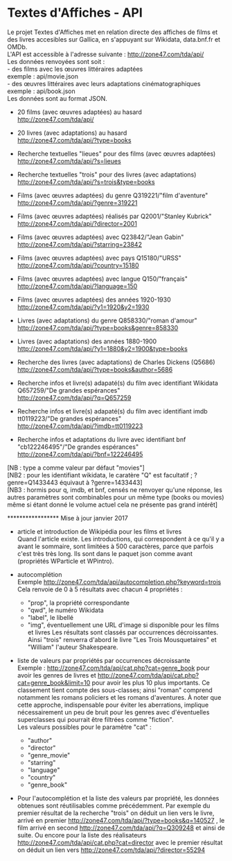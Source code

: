Textes d'Affiches - API
======
Le projet Textes d'Affiches met en relation directe des affiches de films et des livres accesibles sur Gallica, en s'appuyant sur Wikidata, data.bnf.fr et OMDb.  
L'API est accessible à l'adresse suivante : http://zone47.com/tda/api/  
Les données renvoyées sont soit :    
    - des films avec les œuvres littéraires adaptées  
    exemple : api/movie.json  
    - des œuvres littéraires avec leurs adaptations cinématographiques   
    exemple : api/book.json  
Les données sont au format JSON.  
  
* 20 films (avec œuvres adaptées) au hasard  
http://zone47.com/tda/api/  
* 20 livres (avec adaptations) au hasard  
http://zone47.com/tda/api/?type=books  
  
* Recherche textuelles "lieues" pour des films (avec œuvres adaptées)  
http://zone47.com/tda/api/?s=lieues  
* Recherche textuelles "trois" pour des livres  (avec adaptations)  
http://zone47.com/tda/api/?s=trois&type=books  
  
* Films (avec œuvres adaptées) du genre Q319221/"film d'aventure"  
http://zone47.com/tda/api/?genre=319221  
* Films (avec œuvres adaptées) réalisés par Q2001/"Stanley Kubrick"  
http://zone47.com/tda/api/?director=2001  
* Films (avec œuvres adaptées) avec Q23842/"Jean Gabin"  
http://zone47.com/tda/api/?starring=23842  
* Films (avec œuvres adaptées) avec pays Q15180/"URSS"  
http://zone47.com/tda/api/?country=15180  
* Films (avec œuvres adaptées) avec langue Q150/"français"  
http://zone47.com/tda/api/?language=150  
* Films (avec œuvres adaptées) des années 1920-1930  
http://zone47.com/tda/api/?y1=1920&y2=1930  
  
* Livres (avec adaptations) du genre Q858330/"roman d'amour"  
http://zone47.com/tda/api/?type=books&genre=858330  
* Livres (avec adaptations) des années 1880-1900  
http://zone47.com/tda/api/?y1=1880&y2=1900&type=books  
* Recherche des livres (avec adaptations) de Charles Dickens (Q5686)  
http://zone47.com/tda/api/?type=books&author=5686  
  
* Recherche infos et livre(s) adapaté(s) du film avec identifiant Wikidata Q657259/"De grandes espérances"  
http://zone47.com/tda/api/?q=Q657259  
* Recherche infos et livre(s) adapaté(s) du film avec identifiant imdb tt0119223/"De grandes espérances"  
http://zone47.com/tda/api/?imdb=tt0119223  
* Recherche infos et adaptations du livre avec identifiant bnf "cb122246495"/"De grandes espérances"  
http://zone47.com/tda/api/?bnf=122246495

[NB : type a comme valeur par défaut "movies"]  
[NB2 : pour les identifiant wikidata,  le caratère "Q" est facultatif ; ?genre=Q1433443 équivaut à ?genre=1433443]  
[NB3 : hormis pour q, imdb, et bnf, censés ne renvoyer qu'une réponse, les autres paramètres sont combinables pour un même type (books ou movies) même si étant donné le volume actuel cela ne présente pas grand intérêt]  

***************** Mise à jour janvier 2017
* article et introduction de Wikipédia pour les films et livres  
Quand l'article existe. Les introductions, qui correspondent à ce qu'il y a avant le sommaire, sont limitées à 500 caractères, parce que parfois c'est très très long. Ils sont dans le paquet json comme avant (propriétés WParticle et WPintro).

* autocomplétion  
Exemple http://zone47.com/tda/api/autocompletion.php?keyword=trois
Cela renvoie de 0 à 5 résultats avec chacun 4 propriétés :
    - "prop", la propriété correspondante
    - "qwd", le numéro Wikidata
    - "label", le libellé
    - "img", éventuellement une URL d'image si disponible pour les films et livres
Les résultats sont classés par occurrences décroissantes. Ainsi "trois" renverra d'abord le livre "Les Trois Mousquetaires" et "William" l'auteur Shakespeare.  

* liste de valeurs par propriétés par occurrences décroissante  
Exemple : http://zone47.com/tda/api/cat.php?cat=genre_book pour avoir les genres de livres et http://zone47.com/tda/api/cat.php?cat=genre_book&limit=10 pour avoir les plus 10 plus importants. Ce classement tient compte des sous-classes; ainsi "roman" comprend notamment les romans policiers et les romans d'aventures. À noter que cette approche, indispensable pour éviter les aberrations, implique nécessairement un peu de bruit pour les genres avec d'éventuelles superclasses qui pourrait être filtrées comme "fiction".  
Les valeurs possibles pour le paramètre "cat" :  
    - "author"
    - "director"
    - "genre_movie"
    - "starring"
    - "language"
    - "country"
    - "genre_book"

* Pour l'autocomplétion et la liste des valeurs par propriété, les données obtenues sont réutilisables comme précédemment. Par exemple du premier résultat de la recherche "trois" on déduit un lien vers le livre, arrivé en premier http://zone47.com/tda/api/?type=books&q=140527 , le film arrivé en second http://zone47.com/tda/api/?q=Q309248 et ainsi de suite. Ou encore pour la liste des réalisateurs http://zone47.com/tda/api/cat.php?cat=director avec le premier résultat on déduit un lien vers http://zone47.com/tda/api/?director=55294